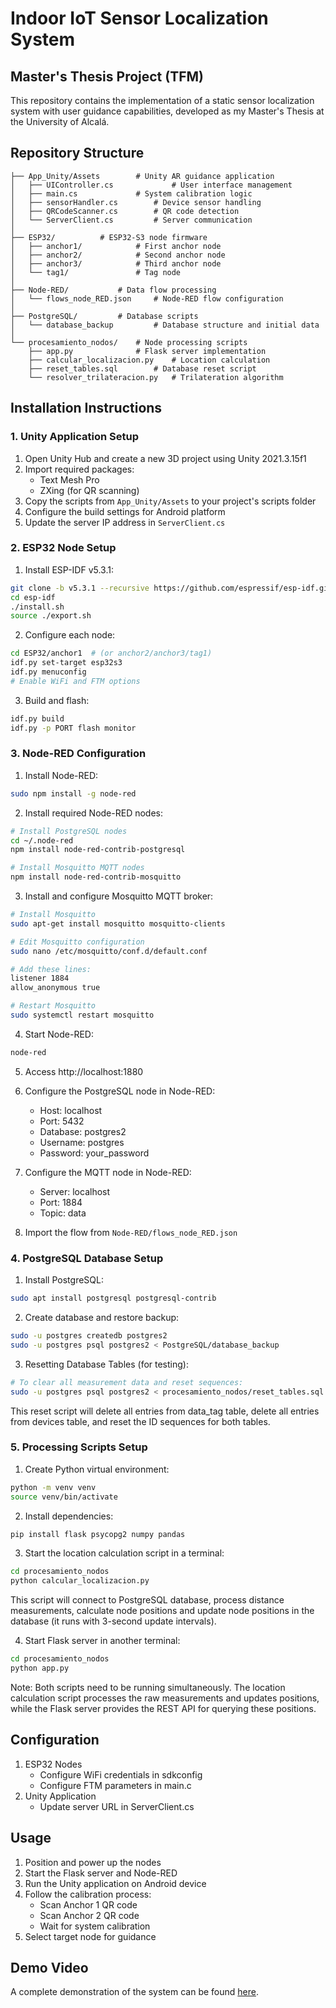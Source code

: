 # Indoor IoT Sensor Localization System
## Master's Thesis Project (TFM)

This repository contains the implementation of a static sensor localization system with user guidance capabilities, developed as my Master's Thesis at the University of Alcalá.

## Repository Structure

```
├── App_Unity/Assets		# Unity AR guidance application
│   ├── UIController.cs         	# User interface management
│   ├── main.cs   			# System calibration logic
│   ├── sensorHandler.cs		# Device sensor handling
│   ├── QRCodeScanner.cs		# QR code detection
│   └── ServerClient.cs			# Server communication
│
├── ESP32/			# ESP32-S3 node firmware
│   ├── anchor1/			# First anchor node
│   ├── anchor2/			# Second anchor node
│   ├── anchor3/			# Third anchor node
│   └── tag1/				# Tag node
│
├── Node-RED/			# Data flow processing
│   └── flows_node_RED.json		# Node-RED flow configuration
│
├── PostgreSQL/			# Database scripts
│   └── database_backup			# Database structure and initial data
│
└── procesamiento_nodos/	# Node processing scripts
    ├── app.py				# Flask server implementation
    ├── calcular_localizacion.py	# Location calculation
    ├── reset_tables.sql		# Database reset script
    └── resolver_trilateracion.py	# Trilateration algorithm
```

## Installation Instructions

### 1. Unity Application Setup
1. Open Unity Hub and create a new 3D project using Unity 2021.3.15f1
2. Import required packages:
   - Text Mesh Pro
   - ZXing (for QR scanning)
3. Copy the scripts from `App_Unity/Assets` to your project's scripts folder
4. Configure the build settings for Android platform
5. Update the server IP address in `ServerClient.cs`

### 2. ESP32 Node Setup
1. Install ESP-IDF v5.3.1:
```bash
git clone -b v5.3.1 --recursive https://github.com/espressif/esp-idf.git
cd esp-idf
./install.sh
source ./export.sh
```

2. Configure each node:
```bash
cd ESP32/anchor1  # (or anchor2/anchor3/tag1)
idf.py set-target esp32s3
idf.py menuconfig
# Enable WiFi and FTM options
```

3. Build and flash:
```bash
idf.py build
idf.py -p PORT flash monitor
```

### 3. Node-RED Configuration
1. Install Node-RED:
```bash
sudo npm install -g node-red
```

2. Install required Node-RED nodes:
```bash
# Install PostgreSQL nodes
cd ~/.node-red
npm install node-red-contrib-postgresql

# Install Mosquitto MQTT nodes
npm install node-red-contrib-mosquitto
```

3. Install and configure Mosquitto MQTT broker:
```bash
# Install Mosquitto
sudo apt-get install mosquitto mosquitto-clients

# Edit Mosquitto configuration
sudo nano /etc/mosquitto/conf.d/default.conf

# Add these lines:
listener 1884
allow_anonymous true

# Restart Mosquitto
sudo systemctl restart mosquitto
```

4. Start Node-RED:
```bash
node-red
```

5. Access http://localhost:1880

6. Configure the PostgreSQL node in Node-RED:
   - Host: localhost
   - Port: 5432
   - Database: postgres2
   - Username: postgres
   - Password: your_password

7. Configure the MQTT node in Node-RED:
   - Server: localhost
   - Port: 1884
   - Topic: data

8. Import the flow from `Node-RED/flows_node_RED.json`

### 4. PostgreSQL Database Setup
1. Install PostgreSQL:
```bash
sudo apt install postgresql postgresql-contrib
```

2. Create database and restore backup:
```bash
sudo -u postgres createdb postgres2
sudo -u postgres psql postgres2 < PostgreSQL/database_backup
```

3. Resetting Database Tables (for testing):
```bash
# To clear all measurement data and reset sequences:
sudo -u postgres psql postgres2 < procesamiento_nodos/reset_tables.sql
```

This reset script will delete all entries from data_tag table, delete all entries from devices table, and reset the ID sequences for both tables.


### 5. Processing Scripts Setup
1. Create Python virtual environment:
```bash
python -m venv venv
source venv/bin/activate
```

2. Install dependencies:
```bash
pip install flask psycopg2 numpy pandas
```

3. Start the location calculation script in a terminal:
```bash
cd procesamiento_nodos
python calcular_localizacion.py
```
This script will connect to PostgreSQL database, process distance measurements, calculate node positions and update node positions in the database (it runs with 3-second update intervals).

4. Start Flask server in another terminal:
```bash
cd procesamiento_nodos
python app.py
```

Note: Both scripts need to be running simultaneously. The location calculation script processes the raw measurements and updates positions, while the Flask server provides the REST API for querying these positions.


## Configuration

1. ESP32 Nodes
    - Configure WiFi credentials in sdkconfig
    - Configure FTM parameters in main.c
2. Unity Application
    - Update server URL in ServerClient.cs

## Usage

1. Position and power up the nodes
2. Start the Flask server and Node-RED
3. Run the Unity application on Android device
4. Follow the calibration process:
   - Scan Anchor 1 QR code
   - Scan Anchor 2 QR code
   - Wait for system calibration
5. Select target node for guidance

## Demo Video

A complete demonstration of the system can be found [here](https://youtu.be/Hp4ShoctpZ8).
